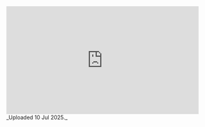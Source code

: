 
<iframe src="https://drive.google.com/file/d/1rG2JoBo3j0G44ZRwQ-weyI7srd13_9ZL/preview" 
  style="width:100%; aspect-ratio:16/9; border:0;"
  allowfullscreen>
</iframe>
_Uploaded 10 Jul 2025._

